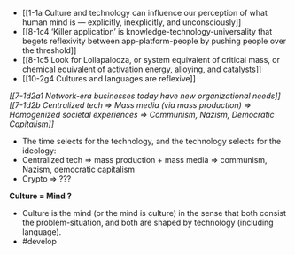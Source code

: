 - [[1-1a Culture and technology can influence our perception of what human mind is — explicitly, inexplicitly, and unconsciously]]
- [[8-1c4 ‘Killer application’ is knowledge-technology-universality that begets reflexivity between app-platform-people by pushing people over the threshold]]
- [[8-1c5 Look for Lollapalooza, or system equivalent of critical mass, or chemical equivalent of activation energy, alloying, and catalysts]]
- [[10-2g4 Cultures and languages are reflexive]]

*[[7-1d2a1 Network-era businesses today have new organizational needs]]*
*[[7-1d2b Centralized tech ⇒ Mass media (via mass production) ⇒ Homogenized societal experiences ⇒ Communism, Nazism, Democratic Capitalism]]*

- The time selects for the technology, and the technology selects for the ideology:
- Centralized tech ⇒ mass production + mass media ⇒ communism, Nazism, democratic capitalism
- Crypto ⇒ ???

**Culture = Mind ?**
- Culture is the mind (or the mind is culture) in the sense that both consist the problem-situation, and both are shaped by technology (including language).
- #develop

